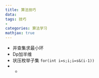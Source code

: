 ```yaml
---
title: 算法技巧
data: 
tags: 技巧
-
categories: 算法学习
mathjax: true
---
```

- 并查集求最小环
- Dp加半维
- 状压枚举子集 `for(int i=s;i;i=s&(i-1))`
- - 
<!--stackedit_data:
eyJoaXN0b3J5IjpbLTIwNTY3NDY1MjQsMTIyNzU2MTMwOCwtMj
AwNzExMDUzOCwtMjA3MDA5NzIwMSwtNzIxMDg0MzM3LC0xNTkx
NDEzMTAsLTIwMDcxMTA1MzgsMTU1NjMxOTE4MF19
-->
